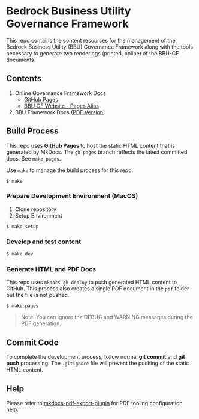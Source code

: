 # Bedrock Business Utility Governance Framework

This repo contains the content resources for the management of the Bedrock Business Utility (BBU) Governance Framework along with the tools necessary to generate two renderings (printed, online) of the BBU-GF documents.

## Contents

1. Online Governance Framework Docs
    * [GitHub Pages](https://bedrock-consortium.github.io/bbu-gf/)
    * [BBU GF Website - Pages Alias](https://bbu.bedrockconsortium.org/)
2. BBU Framework Docs ([PDF Version](https://https://pages.github.com/bedrock-consortium/bbu-gf/raw/master/pdf/bedrock-business-utility-gf.pdf))

## Build Process
This repo uses **GitHub Pages** to host the static HTML content that is generated by MkDocs. The ```gh-pages``` branch reflects the latest committed docs. See ```make pages```.

Use  ```make``` to manage the build process for this repo.

```
$ make
```

### Prepare Development Environment (MacOS)

1. Clone repository
2. Setup Environment

```
$ make setup
```

### Develop and test content

```
$ make dev
```

### Generate HTML and PDF Docs
This repo uses ```mkdocs gh-deploy``` to push generated HTML content to GitHub. This process also creates a single PDF document in the ```pdf``` folder but the file is not pushed.

```
$ make pages
```
>Note: You can ignore the DEBUG and WARNING messages during the PDF generation.

## Commit Code
To complete the development process, follow normal **git commit** and **git push** processing. The ```.gitignore``` file will prevent the pushing of the static HTML content.


## Help
Please refer to [mkdocs-pdf-export-plugin](https://github.com/zhaoterryy/mkdocs-pdf-export-plugin) for PDF tooling configuration help.
